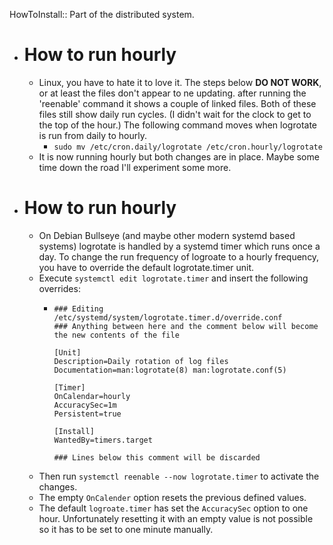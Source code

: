 HowToInstall:: Part of the distributed system.

- # How to run hourly
	- Linux, you have to hate it to love it.  The steps below **DO NOT WORK**, or at least the files don't appear to ne updating.  after running the 'reenable' command it shows a couple of linked files.  Both of these files still show daily run cycles.  (I didn't wait for the clock to get to the top of the hour.)  The following command moves when logrotate is run from daily to hourly.
		- ``sudo mv /etc/cron.daily/logrotate /etc/cron.hourly/logrotate``
	- It is now running hourly but both changes are in place.  Maybe some time down the road I'll experiment some more.
- # How to run hourly
	- On Debian Bullseye (and maybe other modern systemd based systems) logrotate is handled by a systemd timer which runs once a day. To change the run frequency of logroate to a hourly frequency, you have to override the default logrotate.timer unit.
	- Execute `systemctl edit logrotate.timer` and insert the following overrides:
		- ```
		  ### Editing /etc/systemd/system/logrotate.timer.d/override.conf
		  ### Anything between here and the comment below will become the new contents of the file
		  
		  [Unit]
		  Description=Daily rotation of log files
		  Documentation=man:logrotate(8) man:logrotate.conf(5)
		  
		  [Timer]
		  OnCalendar=hourly
		  AccuracySec=1m
		  Persistent=true
		   
		  [Install]
		  WantedBy=timers.target
		  
		  ### Lines below this comment will be discarded
		  ```
	- Then run `systemctl reenable --now logrotate.timer` to activate the changes.
	- The empty `OnCalender` option resets the previous defined values.
	- The default `logroate.timer` has set the `AccuracySec` option to one hour. Unfortunately resetting it with an empty value is not possible so it has to be set to one minute manually.